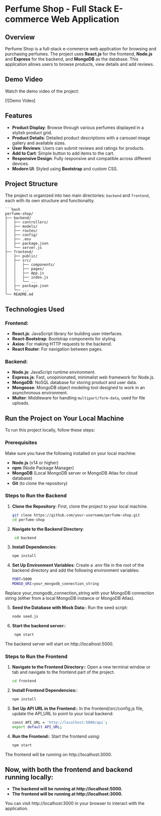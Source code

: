 # Perfume Shop - Full Stack E-commerce Web Application

## Overview

Perfume Shop is a full-stack e-commerce web application for browsing and purchasing perfumes. The project uses **React.js** for the frontend, **Node.js** and **Express** for the backend, and **MongoDB** as the database. This application allows users to browse products, view details and add reviews.


## Demo Video

Watch the demo video of the project:

[![Demo Video]



## Features

- **Product Display**: Browse through various perfumes displayed in a stylish product grid.
- **Product Details**: Detailed product descriptions with a carousel image gallery and available sizes.
- **User Reviews**: Users can submit reviews and ratings for products.
- **Add to Cart**: Simple button to add items to the cart.
- **Responsive Design**: Fully responsive and compatible across different devices.
- **Modern UI**: Styled using **Bootstrap** and custom CSS.


## Project Structure

The project is organized into two main directories: `backend` and `frontend`, each with its own structure and functionality.

    ```bash
    perfume-shop/
    ├── backend/
    │   ├── controllers/
    │   ├── models/
    │   ├── routes/
    │   ├── config/
    │   ├── .env
    │   ├── package.json
    │   └── server.js
    ├── frontend/
    │   ├── public/
    │   ├── src/
    │   │   ├── components/
    │   │   ├── pages/
    │   │   ├── App.js
    │   │   ├── index.js
    │   │   └── ...
    │   ├── package.json
    │   └── ...
    └── README.md     


## Technologies Used

### Frontend:
- **React.js**: JavaScript library for building user interfaces.
- **React-Bootstrap**: Bootstrap components for styling.
- **Axios**: For making HTTP requests to the backend.
- **React Router**: For navigation between pages.

### Backend:
- **Node.js**: JavaScript runtime environment.
- **Express.js**: Fast, unopinionated, minimalist web framework for Node.js.
- **MongoDB**: NoSQL database for storing product and user data.
- **Mongoose**: MongoDB object modeling tool designed to work in an asynchronous environment.
- **Multer**: Middleware for handling `multipart/form-data`, used for file uploads.


## Run the Project on Your Local Machine

To run this project locally, follow these steps:

### Prerequisites

Make sure you have the following installed on your local machine:

- **Node.js** (v14 or higher)
- **npm** (Node Package Manager)
- **MongoDB** (Local MongoDB server or MongoDB Atlas for cloud database)
- **Git** (to clone the repository)

### Steps to Run the Backend

1. **Clone the Repository**:
   First, clone the project to your local machine.
   
   ```bash
   git clone https://github.com/your-username/perfume-shop.git
   cd perfume-shop

2. **Navigate to the Backend Directory**:

    ```bash
     cd backend

3. **Install Dependencies**:

     ```bash
     npm install

4. **Set Up Environment Variables**:
   Create a .env file in the root of the backend directory and add the following environment variables:

     ```bash
   PORT=5000 
   MONGO_URI=your_mongodb_connection_string
Replace your_mongodb_connection_string with your MongoDB connection string (either from a local MongoDB instance or MongoDB Atlas).


5. **Seed the Database with Mock Data:**:
   Run the seed script:

    ```bash
    node seed.js

6. **Start the backend server:**:

    ```bash
     npm start
The backend server will start on http://localhost:5000.

### Steps to Run the Frontend

1. **Navigate to the Frontend Directory:**:
   Open a new terminal window or tab and navigate to the frontend part of the project.

     ```bash
     cd frontend


2. **Install Frontend Dependencies:**:

   ```bash
   npm install


3. **Set Up API URL in the Frontend:**:
   In the frontend/src/config.js file, update the API_URL to point to your local backend:

     ```bash
     const API_URL = 'http://localhost:5000/api';
     export default API_URL;

4. **Run the Frontend:**:
 Start the frontend using:

    ```bash
    npm start
The frontend will be running on http://localhost:3000.


## Now, with both the frontend and backend running locally:

- **The backend will be running at http://localhost:5000.**
- **The frontend will be running at http://localhost:3000.**

You can visit http://localhost:3000 in your browser to interact with the application.



